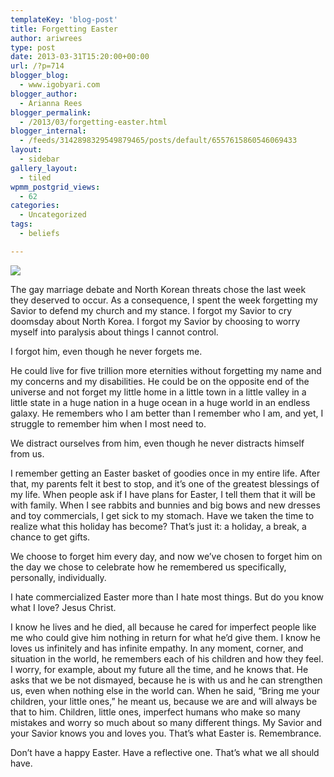 ```yaml
---
templateKey: 'blog-post'
title: Forgetting Easter
author: ariwrees
type: post
date: 2013-03-31T15:20:00+00:00
url: /?p=714
blogger_blog:
  - www.igobyari.com
blogger_author:
  - Arianna Rees
blogger_permalink:
  - /2013/03/forgetting-easter.html
blogger_internal:
  - /feeds/3142898329549879465/posts/default/6557615860546069433
layout:
  - sidebar
gallery_layout:
  - tiled
wpmm_postgrid_views:
  - 62
categories:
  - Uncategorized
tags:
  - beliefs

---
```

[![](http://www.igobyari.com/wp-content/uploads/2013/03/ArtBook__084_084__JesusBlessesTheNephiteChildren____5B15D.jpg)](http://www.igobyari.com/wp-content/uploads/2013/03/ArtBook__084_084__JesusBlessesTheNephiteChildren____5B15D-1.jpg)

The gay marriage debate and North Korean threats chose the last week they deserved to occur. As a consequence, I spent the week forgetting my Savior to defend my church and my stance. I forgot my Savior to cry doomsday about North Korea. I forgot my Savior by choosing to worry myself into paralysis about things I cannot control.

I forgot him, even though he never forgets me.

He could live for five trillion more eternities without forgetting my name and my concerns and my disabilities. He could be on the opposite end of the universe and not forget my little home in a little town in a little valley in a little state in a huge nation in a huge ocean in a huge world in an endless galaxy. He remembers who I am better than I remember who I am, and yet, I struggle to remember him when I most need to.

We distract ourselves from him, even though he never distracts himself from us.

I remember getting an Easter basket of goodies once in my entire life. After that, my parents felt it best to stop, and it’s one of the greatest blessings of my life. When people ask if I have plans for Easter, I tell them that it will be with family. When I see rabbits and bunnies and big bows and new dresses and toy commercials, I get sick to my stomach. Have we taken the time to realize what this holiday has become? That’s just it: a holiday, a break, a chance to get gifts.

We choose to forget him every day, and now we’ve chosen to forget him on the day we chose to celebrate how he remembered us specifically, personally, individually.

I hate commercialized Easter more than I hate most things. But do you know what I love? Jesus Christ.

I know he lives and he died, all because he cared for imperfect people like me who could give him nothing in return for what he’d give them. I know he loves us infinitely and has infinite empathy. In any moment, corner, and situation in the world, he remembers each of his children and how they feel. I worry, for example, about my future all the time, and he knows that. He asks that we be not dismayed, because he is with us and he can strengthen us, even when nothing else in the world can. When he said, “Bring me your children, your little ones,” he meant us, because we are and will always be that to him. Children, little ones, imperfect humans who make so many mistakes and worry so much about so many different things. My Savior and your Savior knows you and loves you. That’s what Easter is. Remembrance.

Don’t have a happy Easter. Have a reflective one. That’s what we all should have.